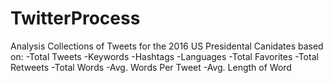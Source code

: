 # TwitterProcess

Analysis Collections of Tweets for the 2016 US Presidental Canidates  based on:
-Total Tweets
-Keywords
-Hashtags
-Languages
-Total Favorites
-Total Retweets
-Total Words
-Avg. Words Per Tweet
-Avg. Length of Word
